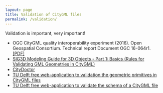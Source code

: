```yaml
---
layout: page
title: Validation of CityGML files
permalink: /validation/
---
```



Validation is important, very important!

  - OGC CityGML quality interoperability experiment (2016). Open Geospatial Consortium. Technical report Document OGC 16-064r1. [[PDF]](https://portal.opengeospatial.org/files/?artifact_id=68821)
  - [SIG3D Modeling Guide for 3D Objects - Part 1: Basics (Rules for Validating GML Geometries in CityGML)](http://en.wiki.quality.sig3d.org/index.php/Modeling_Guide_for_3D_Objects_-_Part_1:_Basics_(Rules_for_Validating_GML_Geometries_in_CityGML))
  - [CityDoctor](http://www.citydoctor.eu)
  - [TU Delft free web-application to validation the geometric primitives in CityGML files](http://geovalidation.bk.tudelft.nl/val3dity/)
  - [TU Delft free web-application to validate the schema of a CityGML file](http://geovalidation.bk.tudelft.nl/schemacitygml/)